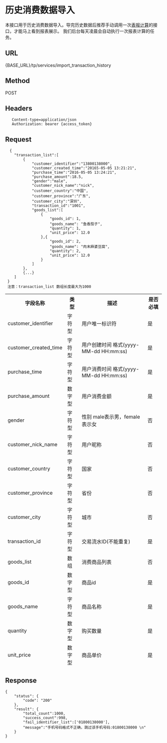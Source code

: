 # 历史消费数据导入

本接口用于历史消费数据导入。导完历史数据后推荐手动调用一次<a href='https://github.com/maxfunapi/api/blob/master/calculate_data.md'>表报计算</a>的接口，才能马上看到报表展示。 我们后台每天凌晨会自动执行一次报表计算的任务。

## URL
   {BASE_URL}/tp/services/import_transaction_history

## Method
   POST

## Headers
```
   Content-type=application/json
   Authorization: bearer {access_token}
```

## Request
```
  {
 	"transaction_list":[
		{
			"customer_identifier":"13800138000",
			"customer_created_time":"20165-05-05 13:21:21",
			"purchase_time":"2016-05-05 13:24:21",
			"purchase_amount":18.5,
			"gender":"male",
			"customer_nick_name":"nick",
			"customer_country":"中国",
			"customer_province":"广东",
			"customer_city":"深圳",
			"transaction_id":"1001",
			"goods_list":[
				{
					"goods_id": 1,
					"goods_name": "鱼香茄子",
					"quantity": 1,
					"unit_price": 12.0
				},{
					"goods_id": 2,
					"goods_name": "肉末麻婆豆腐",
					"quantity": 2,
					"unit_price": 12.0
				}
			]
		},
		{...}
	]
 }
 注意：transaction_list 数组长度最大为1000
```
<table data-tablesaw-sortable>
    <thead>
        <tr>
            <th data-tablesaw-sortable-col data-tablesaw-sortable-default-col>字段名称</th>
            <th data-tablesaw-sortable-col>类型</th>
            <th data-tablesaw-sortable-col>描述</th>
            <th data-tablesaw-sortable-col>是否必填</th>
        </tr>
	<tr>
		<td>customer_identifier</th>
		<td>字符型</th>
		<td>用户唯一标识符</th>
		<td>是</th>
	</tr>
	<tr>
		<td>customer_created_time</th>
		<td>字符型</th>
		<td>用户创建时间 格式(yyyy-MM-dd HH:mm:ss)</th>
		<td>是</th>
	</tr>
	<tr>
		<td>purchase_time</th>
		<td>字符型</th>
		<td>用户消费时间 格式(yyyy-MM-dd HH:mm:ss)</th>
		<td>是</th>
	</tr>
	<tr>
		<td>purchase_amount</th>
		<td>数字型</th>
		<td>用户消费金额</th>
		<td>是</th>
	</tr>
	<tr>
		<td>gender</th>
		<td>字符型</th>
		<td>性别 male表示男，female表示女</th>
		<td>否</th>
	</tr>
	<tr>
		<td>customer_nick_name</th>
		<td>字符型</th>
		<td>用户昵称</th>
		<td>否</th>
	</tr>
	<tr>
		<td>customer_country</th>
		<td>字符型</th>
		<td>国家</th>
		<td>否</th>
	</tr>
	<tr>
		<td>customer_province</th>
		<td>字符型</th>
		<td>省份</th>
		<td>否</th>
	</tr>
	<tr>
		<td>customer_city</th>
		<td>字符型</th>
		<td>城市</th>
		<td>否</th>
	</tr>
	<tr>
		<td>transaction_id</th>
		<td>字符型</th>
		<td>交易流水ID(不能重复)</th>
		<td>是</th>
	</tr>
	<tr>
            <td>goods_list</th>
            <td>数组</th>
            <td>消费商品列表</th>
            <td>否</th>
        </tr>
		<tr>
            <td>goods_id</th>
            <td>数字型</th>
            <td>商品id</th>
            <td>是</th>
        </tr>
		<tr>
            <td>goods_name</th>
            <td>字符型</th>
            <td>商品名称</th>
            <td>是</th>
        </tr>
		<tr>
            <td>quantity</th>
            <td>数字型</th>
            <td>购买数量</th>
            <td>是</th>
        </tr>
		<tr>
            <td>unit_price</th>
            <td>数字型</th>
            <td>商品单价</th>
            <td>是</th>
        </tr>
    </thead>
<table>


## Response
```
{
	"status": {
		"code": "200"
	},
	"result": {
		"total_count":1000,
		"success_count":998,
		"fail_identifier_list":['01800138000'],
		"message":"手机号码格式不正确，跳过该手机号码:01800138000 \n"
	}
}
```



 

 

